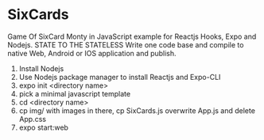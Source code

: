 # SixCards
Game Of SixCard Monty in JavaScript example for Reactjs Hooks, Expo and Nodejs. STATE TO THE STATELESS
Write one code base and compile to native Web, Android or IOS application and publish.
1) Install Nodejs
2) Use Nodejs package manager to install Reactjs and Expo-CLI
3) expo init &lt;directory name&gt;
4) pick a minimal javascript template
5) cd &lt;directory name&gt;
6) cp img/ with images in there, cp SixCards.js overwrite App.js and delete App.css
7) expo start:web
